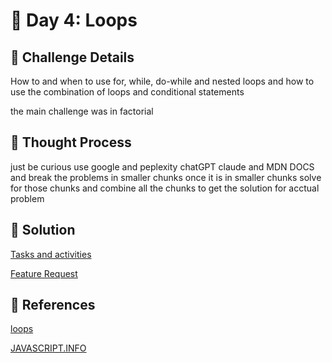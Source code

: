 # 🌟 Day 4: Loops

## 📜 Challenge Details

How to and when to use for, while, do-while and nested loops and how to use the combination of loops and conditional statements

the main challenge was in factorial 

## 📝 Thought Process

just be curious use google and peplexity chatGPT claude and MDN DOCS and break the problems in smaller chunks once it is in smaller chunks solve for those chunks and combine all the chunks to get the solution for acctual problem

## 🔎 Solution

[Tasks and activities](https://github.com/SURENDRA-BABU-VUNNAM/JavaScript-30-Day-challenge/tree/main/04_Day_4_loops/01_tasks_and_activities)

[Feature Request](https://github.com/SURENDRA-BABU-VUNNAM/JavaScript-30-Day-challenge/tree/main/04_Day_4_loops/02_feature_request)

## 🔗 References

[loops](https://www.perplexity.ai/search/explain-me-about-for-loop-and-q4lOqzivS36dWKtKtxQHNw)

[JAVASCRIPT.INFO](https://javascript.info/)